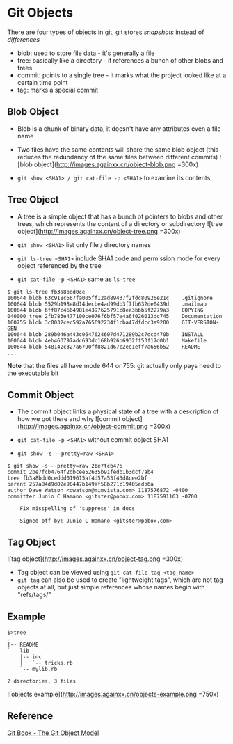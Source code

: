 # Git Objects

There are four types of objects in git, git stores *snapshots* instead of *differences*
* blob: used to store file data - it's generally a file
* tree: basically like a directory - it references a bunch of other blobs and trees
* commit: points to a single tree - it marks what the project looked like at a certain time point
* tag: marks a special commit

## Blob Object
* Blob is a chunk of binary data, it doesn't have any attributes even a file name
* Two files have the same contents will share the same blob object (this reduces the redundancy of the same files between different commits)
![blob object](http://images.againxx.cn/object-blob.png =300x)

* `git show <SHA1> / git cat-file -p <SHA1>` to examine its contents

## Tree Object
* A tree is a simple object that has a bunch of pointers to blobs and other trees, which represents the content of a directory or subdirectory
![tree object](http://images.againxx.cn/object-tree.png =300x)

* `git show <SHA1>` list only file / directory names
* `git ls-tree <SHA1>` include SHA1 code and permission mode for every object referenced by the tree
* `git cat-file -p <SHA1>` same as `ls-tree`

```shell
$ git ls-tree fb3a8bdd0ce
100644 blob 63c918c667fa005ff12ad89437f2fdc80926e21c    .gitignore
100644 blob 5529b198e8d14decbe4ad99db3f7fb632de0439d    .mailmap
100644 blob 6ff87c4664981e4397625791c8ea3bbb5f2279a3    COPYING
040000 tree 2fb783e477100ce076f6bf57e4a6f026013dc745    Documentation
100755 blob 3c0032cec592a765692234f1cba47dfdcc3a9200    GIT-VERSION-GEN
100644 blob 289b046a443c0647624607d471289b2c7dcd470b    INSTALL
100644 blob 4eb463797adc693dc168b926b6932ff53f17d0b1    Makefile
100644 blob 548142c327a6790ff8821d67c2ee1eff7a656b52    README
...
```

**Note** that the files all have mode 644 or 755: git actually only pays heed to the executable bit

## Commit Object
* The commit object links a physical state of a tree with a description of how we got there and why
![commit object](http://images.againxx.cn/object-commit.png =300x)

* `git cat-file -p <SHA1>` without commit object SHA1
* `git show -s --pretty=raw <SHA1>`
```shell
$ git show -s --pretty=raw 2be7fcb476
commit 2be7fcb4764f2dbcee52635b91fedb1b3dcf7ab4
tree fb3a8bdd0ceddd019615af4d57a53f43d8cee2bf
parent 257a84d9d02e90447b149af58b271c19405edb6a
author Dave Watson <dwatson@mimvista.com> 1187576872 -0400
committer Junio C Hamano <gitster@pobox.com> 1187591163 -0700

    Fix misspelling of 'suppress' in docs

    Signed-off-by: Junio C Hamano <gitster@pobox.com>
```

## Tag Object
![tag object](http://images.againxx.cn/object-tag.png =300x)
* Tag object can be viewed using `git cat-file tag <tag_name>`
* `git tag` can also be used to create "lightweight tags", which are not tag objects at all, but just simple references whose names begin with "refs/tags/"

## Example
```shell
$>tree
.
|-- README
`-- lib
    |-- inc
    |   `-- tricks.rb
    `-- mylib.rb

2 directories, 3 files
```
![objects example](http://images.againxx.cn/objects-example.png =750x)

## Reference
[Git Book - The Git Object Model](https://shafiul.github.io//gitbook/1_the_git_object_model.html)
